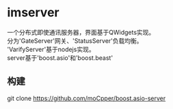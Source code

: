 # imserver

一个分布式即使通讯服务器，界面基于QWidgets实现。  
分为'GateServer'网关、'StatusServer'负载均衡。  
'VarifyServer'基于nodejs实现。  
server基于'boost.asio'和'boost.beast'    

## 构建
git clone https://github.com/moCpper/boost.asio-server